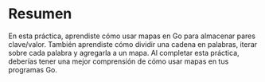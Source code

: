 # Resumen

En esta práctica, aprendiste cómo usar mapas en Go para almacenar pares clave/valor. También aprendiste cómo dividir una cadena en palabras, iterar sobre cada palabra y agregarla a un mapa. Al completar esta práctica, deberías tener una mejor comprensión de cómo usar mapas en tus programas Go.
